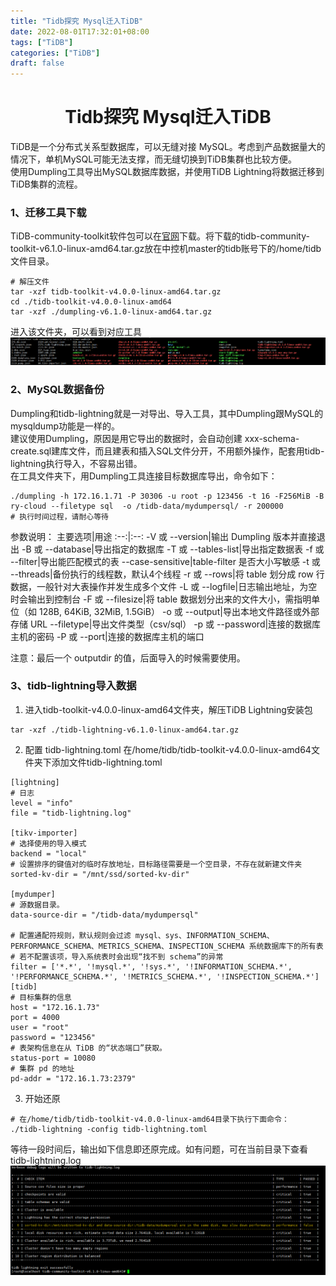 ```yaml
---
title: "Tidb探究 Mysql迁入TiDB"
date: 2022-08-01T17:32:01+08:00
tags: ["TiDB"]
categories: ["TiDB"]
draft: false
---
```

# <center>Tidb探究 Mysql迁入TiDB</center>

TiDB是一个分布式关系型数据库，可以无缝对接 MySQL。考虑到产品数据量大的情况下，单机MySQL可能无法支撑，而无缝切换到TiDB集群也比较方便。  
使用Dumpling工具导出MySQL数据库数据，并使用TiDB Lightning将数据迁移到TiDB集群的流程。

### 1、迁移工具下载
TiDB-community-toolkit软件包可以在[官网](https://pingcap.com/zh/product-community)下载。将下载的tidb-community-toolkit-v6.1.0-linux-amd64.tar.gz放在中控机master的tidb账号下的/home/tidb文件目录。  

````
# 解压文件
tar -xzf tidb-toolkit-v4.0.0-linux-amd64.tar.gz
cd ./tidb-toolkit-v4.0.0-linux-amd64
tar -xzf ./dumpling-v6.1.0-linux-amd64.tar.gz 
````
进入该文件夹，可以看到对应工具![工具](/blog/images/tidb/toolkit1.png)

### 2、MySQL数据备份
Dumpling和tidb-lightning就是一对导出、导入工具，其中Dumpling跟MySQL的mysqldump功能是一样的。  
建议使用Dumpling，原因是用它导出的数据时，会自动创建 xxx-schema-create.sql建库文件，而且建表和插入SQL文件分开，不用额外操作，配套用tidb-lightning执行导入，不容易出错。  
在工具文件夹下，用Dumpling工具连接目标数据库导出，命令如下：
````
./dumpling -h 172.16.1.71 -P 30306 -u root -p 123456 -t 16 -F256MiB -B ry-cloud --filetype sql  -o /tidb-data/mydumpersql/ -r 200000 
# 执行时间过程，请耐心等待
````
参数说明：
主要选项|用途
:--:|:--:
-V 或 --version|输出 Dumpling 版本并直接退出
-B 或 --database|导出指定的数据库
-T 或 --tables-list|导出指定数据表
-f 或 --filter|导出能匹配模式的表
--case-sensitive|table-filter 是否大小写敏感
-t 或 --threads|备份执行的线程数，默认4个线程
-r 或 --rows|将 table 划分成 row 行数据，一般针对大表操作并发生成多个文件
-L 或 --logfile|日志输出地址，为空时会输出到控制台
-F 或 --filesize|将 table 数据划分出来的文件大小，需指明单位（如 128B, 64KiB, 32MiB, 1.5GiB）
-o 或 --output|导出本地文件路径或外部存储 URL
--filetype|导出文件类型（csv/sql）
-p 或 --password|连接的数据库主机的密码
-P 或 --port|连接的数据库主机的端口
  
注意：最后一个 outputdir 的值，后面导入的时候需要使用。


### 3、tidb-lightning导入数据
1. 进入tidb-toolkit-v4.0.0-linux-amd64文件夹，解压TiDB Lightning安装包
````
tar -xzf ./tidb-lightning-v6.1.0-linux-amd64.tar.gz
````
2. 配置 tidb-lightning.toml
在/home/tidb/tidb-toolkit-v4.0.0-linux-amd64文件夹下添加文件tidb-lightning.toml
````
[lightning]
# 日志
level = "info"
file = "tidb-lightning.log"

[tikv-importer]
# 选择使用的导入模式
backend = "local"
# 设置排序的键值对的临时存放地址，目标路径需要是一个空目录，不存在就新建文件夹  
sorted-kv-dir = "/mnt/ssd/sorted-kv-dir"

[mydumper]
# 源数据目录。
data-source-dir = "/tidb-data/mydumpersql"

# 配置通配符规则，默认规则会过滤 mysql、sys、INFORMATION_SCHEMA、PERFORMANCE_SCHEMA、METRICS_SCHEMA、INSPECTION_SCHEMA 系统数据库下的所有表
# 若不配置该项，导入系统表时会出现“找不到 schema”的异常
filter = ['*.*', '!mysql.*', '!sys.*', '!INFORMATION_SCHEMA.*', '!PERFORMANCE_SCHEMA.*', '!METRICS_SCHEMA.*', '!INSPECTION_SCHEMA.*']
[tidb]
# 目标集群的信息
host = "172.16.1.73"
port = 4000
user = "root"
password = "123456"
# 表架构信息在从 TiDB 的“状态端口”获取。
status-port = 10080
# 集群 pd 的地址
pd-addr = "172.16.1.73:2379"
````
3. 开始还原
````
# 在/home/tidb/tidb-toolkit-v4.0.0-linux-amd64目录下执行下面命令：
./tidb-lightning -config tidb-lightning.toml
````
等待一段时间后，输出如下信息即还原完成。如有问题，可在当前目录下查看tidb-lightning.log
![输出](/blog/images/tidb/toolkit2.png)